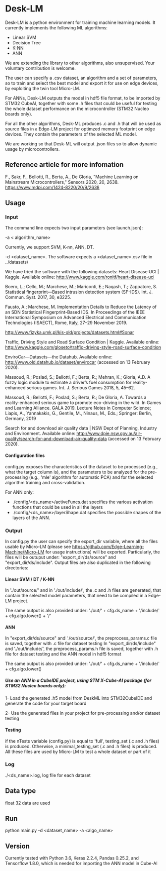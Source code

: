 # Desk-LM
Desk-LM is a python environment for training machine learning models. It currently implements the following ML algorithms:

- Linear SVM
- Decision Tree
- K-NN
- ANN 

We are extending the library to other algorithms, also unsupervised. Your voluntary contribution is welcome.

The user can specify a .csv dataset, an algorithm and a set of parameters, so to train and select the best model and export it for use on edge devices, by exploiting the twin tool Micro-LM.

For ANNs, Desk-LM outputs the model in hdf5 file format, to be imported by STM32 CubeAI, together with some .h files that could be useful for testing the whole dataset performance on the microcontroller (STM32 Nucleo boards only).

For all the other algorithms, Desk-ML produces .c and .h that will be used as source files in a Edge-LM project for optimzed memory footprint on edge devices. They contain the parameters of the selected ML model.

We are working so that Desk-ML will output .json files so to allow dynamic usage by microcontrollers.

## Reference article for more infomation
F., Sakr, F., Bellotti, R., Berta, A., De Gloria, "Machine Learning on Mainstream Microcontrollers," Sensors 2020, 20, 2638.
https://www.mdpi.com/1424-8220/20/9/2638

## Usage

### Input

The command line expects two input parameters (see launch.json):

-a < algorithm_name>

Currently, we support SVM, K-nn, ANN, DT.

-d <dataset_name>. The software expects a <dataset_name>.csv file in ../datasets/

We have tried the software with the following datasets:
Heart Disease UCI | Kaggle. Available online: http://www.kaggle.com/ronitf/heart-disease-uci 

Boero, L.; Cello, M.; Marchese, M.; Mariconti, E.; Naqash, T.; Zappatore, S. Statistical fingerprint—Based intrusion detection system (SF-IDS). Int. J. Commun. Syst. 2017, 30, e3225.

Fausto, A.; Marchese, M. Implementation Details to Reduce the Latency of an SDN Statistical Fingerprint-Based IDS. In Proceedings of the IEEE International Symposium on Advanced Electrical and Communication Technologies (ISAECT), Rome, Italy, 27–29 November 2019.

http://www.fizyka.umk.pl/kis-old/projects/datasets.html#Sonar 

Traffic, Driving Style and Road Surface Condition | Kaggle. Available online: http://www.kaggle.com/gloseto/traffic-driving-style-road-surface-condition

EnviroCar—Datasets—the Datahub. Available online: http://www.old.datahub.io/dataset/envirocar (accessed on 13 February 2020).

Massoud, R.; Poslad, S.; Bellotti, F.; Berta, R.; Mehran, K.; Gloria, A.D. A fuzzy logic module to estimate a driver’s fuel consumption for reality-enhanced serious games. Int. J. Serious Games 2018, 5, 45–62.

Massoud, R.; Bellotti, F.; Poslad, S.; Berta, R.; De Gloria, A. Towards a reality-enhanced serious game to promote eco-driving in the wild. In Games and Learning Alliance. GALA 2019. Lecture Notes in Computer Science; Liapis, A., Yannakakis, G., Gentile, M., Ninaus, M., Eds.; Springer: Berlin, Germany, 2019

Search for and download air quality data | NSW Dept of Planning, Industry and Environment. Available online: http://www.dpie.nsw.gov.au/air-quality/search-for-and-download-air-quality-data (accessed on 13 February 2020).



#### Configuration files
config.py exposes the characteristics of the dataset to be processed (e.g., what the target column is), and the parameters to be analyzed for the pre-processing (e.g., 'mle' algorithm for automatic PCA) and for the selected algorithm training and cross-validation.

For ANN only:
- ./config/\<ds_name\>/activeFuncs.dat specifies the various activation functions that could be used in all the layers
- ./config/\<ds_name\>/layerShape.dat specifies the possible shapes of the layers of the ANN.

### Output

In config.py the user can specify the export_dir variable, where all the files usable by Micro-LM (please see https://github.com/Edge-Learning-Machine/Micro-LM for usage instructions) will be exported. Particularly, the files will be outuput under: "export_dir/ds/source" and "export_dir/ds/include". Output files are also duplicated in the following directories:

#### Linear SVM / DT / K-NN 
In './out/source/' and in './out/include/', the .c and .h files are generated, that contain the selected model parameters, that need to be compiled in a Edge-LM project.

The same output is also provided under:
'./out/' + cfg.ds_name + '/include/' + cfg.algo.lower() + '/'

#### ANN
In "export_dir/ds/source" and './out/source/', the preprocess_params.c file is saved, together with .c file for dataset testing
In "export_dir/ds/include" and './out/include/', the preprocess_params.h file is saved, together with .h file for dataset testing and the ANN model in hdf5 format

The same output is also provided under:
'./out/' + cfg.ds_name + '/include/' + cfg.algo.lower()

##### Use an ANN in a CubeIDE project, using STM X-Cube-AI package (for STM32 Nucleo boards only): 
1- Load the generated .h5 model from DeskML into STM32CubeIDE and generate the code for your target board

2- Use the generated files in your project for pre-processing and/or dataset testing

#### Testing
if the nTests variable (config.py) is equal to 'full', testing_set (.c and .h files) is produced.
Otherwise, a minimal_testing_set (.c and .h files) is produced.
All these files are used by Micro-LM to test a whole dataset or part of it

### Log
./\<ds_name\>.log, log file for each dataset 

## Data type
float 32 data are used

## Run
python main.py -d <dataset_name> -a <algo_name>

## Version
Currently tested with Python 3.6, Keras 2.2.4, Pandas 0.25.2, and Tensorflow 1.8.0, which is needed for importing the ANN model in Cube-AI
